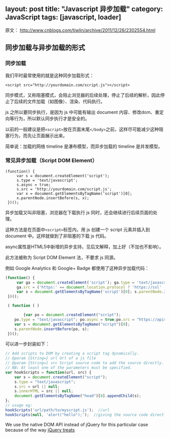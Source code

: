 layout: post
title: "Javascript 异步加载"
category: JavaScript
tags: [javascript, loader]
--- 

原文： <http://www.cnblogs.com/tiwlin/archive/2011/12/26/2302554.html>

## 同步加载与异步加载的形式

### 同步加载

我们平时最常使用的就是这种同步加载形式：

    <script src="http://yourdomain.com/script.js"></script> 

同步模式，又称阻塞模式，会阻止浏览器的后续处理，停止了后续的解析，因此停止了后续的文件加载（如图像）、渲染、代码执行。

js 之所以要同步执行，是因为 js 中可能有输出 document 内容、修改dom、重定向等行为，所以默认同步执行才是安全的。

以前的一般建议是把`<script>`放在页面末尾`</body>`之前，这样尽可能减少这种阻塞行为，而先让页面展示出来。

简单说：加载的网络 timeline 是瀑布模型，而异步加载的 timeline 是并发模型。

<!--more-->

### 常见异步加载（Script DOM Element）

	(function() {  
	     var s = document.createElement('script');  
	     s.type = 'text/javascript';  
	     s.async = true;  
	     s.src = 'http://yourdomain.com/script.js';  
	     var x = document.getElementsByTagName('script')[0];  
	     x.parentNode.insertBefore(s, x);  
	 })();

  
异步加载又叫非阻塞，浏览器在下载执行 js 同时，还会继续进行后续页面的处理。

这种方法是在页面中`<script>`标签内，用 js 创建一个 script 元素并插入到 document 中。这样就做到了非阻塞的下载 js 代码。

async属性是HTML5中新增的异步支持，见后文解释，加上好（不加也不影响）。

此方法被称为 Script DOM Element 法，不要求 js 同源。

例如 Google Analytics 和 Google+ Badge 都使用了这种异步加载代码：

```js
(function() {  
     var ga = document.createElement('script'); ga.type = 'text/javascript'; ga.async = true;  
     ga.src = ('https:' == document.location.protocol ? 'https://ssl' : 'http://www') + '.google-analytics.com/ga.js';  
     var s = document.getElementsByTagName('script')[0]; s.parentNode.insertBefore(ga, s);  
 })();

 ( function ( )

        {var po = document.createElement("script");  
    po.type = "text/javascript"; po.async = true;po.src = "https://apis.google.com/js/plusone.js";  
    var s = document.getElementsByTagName("script")[0];  
    s.parentNode.insertBefore(po, s);  
 })();
```

可以进一步封装如下：

```js
// Add scripts to DOM by creating a script tag dynamically.
// @param {String=} url Url of a js file
// @param {String=} src Script source code to add the source directly.
// NB: At least one of the parameters must be specified.
var hookScripts = function(url, src) {
    var s = document.createElement("script");
    s.type = "text/javascript";
    s.src = url || null;
    s.innerHTML = src || null;
    document.getElementsByTagName("head")[0].appendChild(s);
};
// usage eg:
hookScripts('url/path/to/myscript.js');  //url
hookScripts(null, 'alert("hello");');  //giving the source code directly
```

We use the native DOM API instead of jQuery for this particular case because of the way [jQuery treats <script> tags](http://api.jquery.com/append/#comment-67912032). jQuery inserts script to DOM, then evaluates the script separately and then it removes the tag from the DOM. So you won't see the script tag, but the script will get executed.

See [♠ qλ | kadaj's musing ♠](http://www.qlambda.com/2012/01/add-script-tags-to-dom-dynamically.html)

但是，**这种加载方式在加载执行完之前会阻止 onload 事件的触发**，而现在很多页面的代码都在 onload 时还要执行额外的渲染工作等，所以还是会阻塞部分页面的初始化处理。

### onload 时的异步加载

	(function() {  
		function async_load(){  
		 var s = document.createElement('script');  
		 s.type = 'text/javascript';  
		 s.async = true;  
		 s.src = 'http://yourdomain.com/script.js';  
		 var x = document.getElementsByTagName('script')[0];  
		 x.parentNode.insertBefore(s, x);  
		}  
		if (window.attachEvent)  
		 window.attachEvent('onload', async_load);  
		else  
		 window.addEventListener('load', async_load, false);  
	})();  


这和前面的方式差不多，但关键是它不是立即开始异步加载 js ，而是在 onload 时才开始异步加载。这样就解决了阻塞 onload 事件触发的问题。

补充：**DOMContentLoaded 与 OnLoad 事件**

DOMContentLoaded : 页面(document)已经解析完成，页面中的dom元素已经可用。但是页面中引用的图片、subframe可能还没有加载完。

OnLoad：页面的所有资源都加载完毕（包括图片）。浏览器的载入进度在这时才停止。

这两个时间点将页面加载的timeline分成了三个阶段。

### 异步加载的其它方法

由于Javascript的**动态特性**，还有很多异步加载方法：

* XHR Eval
* XHR Injection
* Script in Iframe
* Script Defer
* document.write Script Tag
* 还有一种方法是用 setTimeout 延迟0秒 与 其它方法组合。

**XHR Eval**：通过 ajax 获取js的内容，然后 eval 执行。

	var xhrObj = getXHRObject();   
	xhrObj.onreadystatechange =    
	function() {    
	 if ( xhrObj.readyState != 4 ) return;   
	 eval(xhrObj.responseText);   
	};   
	xhrObj.open('GET', 'A.js', true);   
	xhrObj.send('');

**Script in Ifram**e：创建并插入一个iframe元素，让其异步执行 js 。

	var iframe = document.createElement('iframe');   
	document.body.appendChild(iframe);   
	var doc = iframe.contentWindow.document;   
	doc.open().write('<body onload="insertJS()">');   
	doc.close();

**GMail Mobile**：页内 js 的内容被注释，所以不会执行，然后在需要的时候，获取script元素中 text 内容，去掉注释后 eval 执行。

	<script type="text/javascript">   
	/*   
	var ...    
	*/   
	</script>

详见参考资料中2010年的Velocity 大会 Steve Souders 和淘宝的那两个讲义。

## async 和 defer 属性

### defer 属性

defer 属性告诉浏览器要等页面载入完成之后才能执行脚本。这样，在 `<head>` 中通过下面的代码引入 file.js

    <script src="file.js" defer></script>

可以使 file.js 和文档的下载和解析同时进行，也可以保证 file.js 在文档下载和解析完成之后执行。

### async 属性

    <script src="file.js" async></script>

file.js 的下载和HTML 文档的下载和解析同时进行，一旦下载完成，立即执行，不管 HTML 文档有没有解析完成。

### Difference

Both async and defer scripts begin to __download immediately__ without pausing the parser and both support an optional onload handler to address the common need to perform initialization which depends on the script. The difference between async and defer centers around when the script is executed. Each async script executes at the first opportunity after it is finished downloading and before the window’s load event. This means it’s possible (and likely) that async scripts are not executed in the order in which they occur in the page. The defer scripts, on the other hand, are guaranteed to be executed in the order they occur in the page. That execution starts after parsing is completely finished, but before the document’s DOMContentLoaded event.

See also [Surfin' Safari - Blog Archive » Running scripts in WebKit](https://www.webkit.org/blog/1395/running-scripts-in-webkit/)

使用这两个属性的脚本中不能调用document.write方法。

See also：[script async](http://www.whatwg.org/specs/web-apps/current-work/multipage/scripting-1.html#attr-script-async)

## 延迟加载（lazy loading）

前面解决了异步加载（async loading）问题，再谈谈什么是延迟加载。

延迟加载：有些 js 代码并不是页面初始化的时候就立刻需要的，而稍后的某些情况才需要的。延迟加载就是一开始并不加载这些暂时不用的js，而是在需要的时候或稍后再通过js 的控制来异步加载。

也就是将 js 切分成许多模块，页面初始化时只加载需要立即执行的 js ，然后其它 js 的加载延迟到第一次需要用到的时候再加载。

特别是页面有大量不同的模块组成，很多可能暂时不用或根本就没用到。

就像图片的延迟加载，在图片出现在可视区域内时（在滚动条下拉）才加载显示图片。

## script 的两阶段加载 与 延迟执行（lazy execution）

JS的加载其实是由两阶段组成：下载内容（download bytes）和执行（parse and execute）。

**浏览器在下载完 js 的内容后就会立即对其解析和执行，不管是同步加载还是异步加载。**

前面说的异步加载，解决的只是下载阶段的问题，但代码在下载后会立即执行。

而浏览器在解析执行 JS 阶段是阻塞任何操作的，这时的浏览器处于无响应状态。

我 们都知道通过网络下载 script 需要明显的时间，但容易忽略了第二阶段，解析和执行也是需要时间的。script的解析和执行所花的时间比我们想象的要多，尤其是script 很多很大的时候。有些是需要立刻执行，而有些则不需要（比如只是在展示某个界面或执行某个操作时才需要）。

这些script 可以延迟执行，先异步下载缓存起来，但不立即执行，而是在第一次需要的时候执行一次。

利用特殊的技巧可以做到 下载 与 执行的分离 (再次感谢 javascript 的动态特性)。比如将 JS 的内容作为 Image或 object 对象加载缓存起来，所以就不会立即执行了，然后在第一次需要的时候再执行。

此部分的更多解释 请查看末尾参考资料中 ControlJS 的相关链接。 

### 小技巧：

1. 模拟较长的下载时间

	写个后端脚本，让其 sleep 一定时间。如在 jsp 中 Thread.sleep(5000); ，这样5秒后才能收到内容。

2. 模拟较长的 js 代码执行时间（因为这步一般比较快不容易观察到）

		var t_start = Number(new Date());
		while ( t_start + 5000 > Number(new Date()) ) {}

	这个代码将使 js 执行5秒才能完成！

## script 标签使用的历史

1. script 放在 HEAD 中**

		<head>  
		<script src="…"></script>  
		</head>  
 
	* 阻止了后续的下载；
	* 在IE 6-7 中 script 是顺序下载的，而不是现在的 “并行下载、顺序执行” 的方式；
	* 在下载**和**解析执行阶段阻止渲染（rendering）；

2. script 放在页面底部（2007）

		...   
		<script src="…"></script>   
		</body>  


	* 不阻止其它下载；
	* 在IE 6-7 中 script 是顺序下载的；
	* 在下载和解析执行阶段阻止渲染（rendering）

3. 异步加载script（2009）

		var se = document.createElement('script');   
		se.src = 'http://anydomain.com/A.js';   
		document.getElementsByTagName('head')[0].appendChild(se);

	这就是本文主要说的方式。

	* 不阻止其它下载；
	* 在所有浏览器中，script都是并行下载；
	* 只在解析执行阶段阻止渲染（rendering）；

4. 异步下载 + 按需执行 (2010)

		var se = new Image();   
		se.onload = registerScript();   
		se.src = 'http://anydomain.com/A.js';  

	把下载 js 与 解析执行 js 分离出来

	* 不阻止其它下载；
	* 在所有浏览器中，script都是并行下载；
	* 不阻止渲染（rendering）直到真正需要时；

## 异步加载的问题

在异步加载的时候，无法使用 document.write 输出文档内容。

在同步模式下，document.write 是在**当前 script 所在的位置**输 出文档的。而在异步模式下，浏览器继续处理后续页面内容，根本无法确定 document.write 应该输出到什么位置，所以异步模式下 document.write 不可行。而到了页面已经 onload 之后，再执行 document.write 将导致当前页面的内容被清空，因为它会自动触发 document.open 方法。

实际上document.write的名声并不好，最好少用。

替代方法：

1. 虽然异步加载不能用 document.write，但还是可以onload之后执行操作dom（创建dom或修改dom）的，这样可以实现一些自己的动态输出。比如要在页面异步创建一个浮动元素，这和它在页面中的位置就没关系了，只要创建出该dom元素添加到 document 中即可。

2. 如果需要在**固定位置**异步生成元素的内容，那么可以在该固定位置设置一个dom元素作为目标，这样就知道位置了，异步加载之后就可以对这个元素进行修改。

## JS 模块化管理

异步加载，需要将所有 js 内容按模块化的方式来切分组织，其中就存在依赖关系，而异步加载不保证执行顺序。

另外，namespace 如何管理 等相关问题。这部分已超出本文内容，可参考：

[RequireJS](http://requirejs.org/) 、 [CommonJS](http://www.commonjs.org/) 以及 王保平(淘宝)的 [SeaJS](http://seajs.com/) 及其[博客](http://lifesinger.wordpress.com/) 。

## JS最佳实践

1. 最小化 js 文件，利用压缩工具将其最小化，同时开启http gzip压缩。工具：
2. 尽量不要放在 <head> 中，尽量放在页面底部，最好是</body>之前的位置
3. 避免使用 document.write 方法
4. 异步加载 js ，使用非阻塞方式，就是此文内容。
5. 尽量不直接在页面元素上使用 Inline Javascript，如onClick 。有利于统一维护和缓存处理。

## 参考资料

- [Lazy Loading Asyncronous Javascript](http://friendlybit.com/js/lazy-loading-asyncronous-javascript/)
- [Load Non-blocking JavaScript with HTML5 Async and Defer](http://www.sitepoint.com/non-blocking-async-defer/)
- 2010年 Velocity China 上的两个讲义：
	- Steve Souders(Google)的 [Even Faster Web Sites](http://velocity.oreilly.com.cn/2010/ppts/velocity-efws-20101208SteveSoudersEvenFaster.pdf) (pdf)
	- 李穆(淘宝)的 [第三方广告代码稳定性和性能优化实战](http://velocity.oreilly.com.cn/2010/ppts/limufromTaobao.pdf) (pdf)
- [JavaScript 的性能优化：加载和执行](http://www.ibm.com/developerworks/cn/web/1308_caiys_jsload/index.html?ca=drs-)
- [Javascript 装载和执行](http://coolshell.cn/articles/9749.html)
- [async vs defer attributes - Growing with the Web](http://www.growingwiththeweb.com/2014/02/async-vs-defer-attributes.html)

## 性能测试

- [Script-injected "async scripts" considered harmful - igvita.com](https://www.igvita.com/2014/05/20/script-injected-async-scripts-considered-harmful)

## See

- [Javascript代码在页面加载时的执行顺序介绍_基础知识_脚本之家](http://www.jb51.net/article/36330.htm)